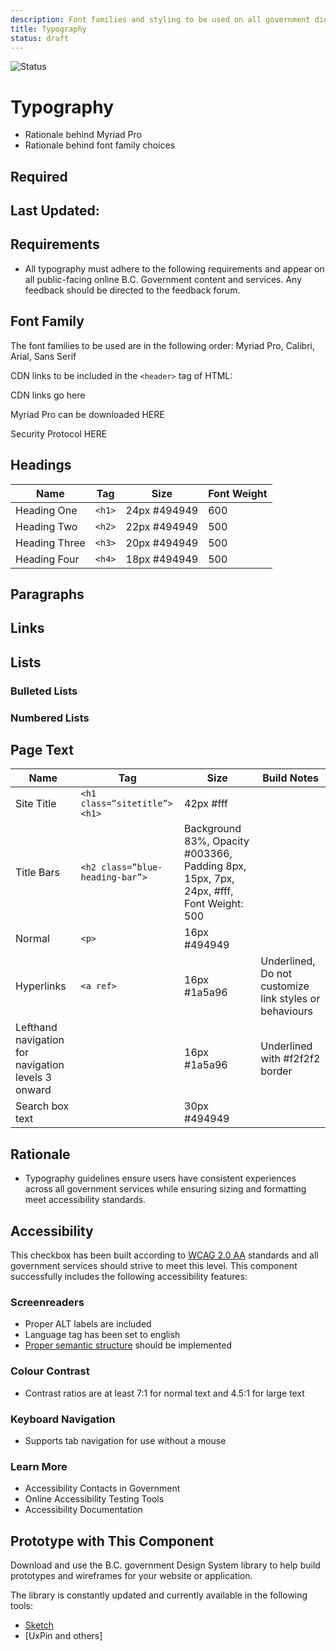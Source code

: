 ```yaml
---
description: Font families and styling to be used on all government digital websites and services.
title: Typography
status: draft
---
```


![Status](https://img.shields.io/badge/Recommended-Draft-orange.svg)

# Typography
-	Rationale behind Myriad Pro
-	Rationale behind font family choices

## Required 

## Last Updated:

## Requirements
* All typography must adhere to the following requirements and appear on all public-facing online B.C. Government content and services. Any feedback should be directed to the feedback forum.

## Font Family
The font families to be used are in the following order:
Myriad Pro, Calibri, Arial, Sans Serif

  CDN links to be included in the ```<header>``` tag of HTML:
  
  CDN links go here

  Myriad Pro can be downloaded HERE

  Security Protocol HERE

## Headings
Name | Tag | Size | Font Weight
----- | ----- | ----- | ----- |
Heading One | ```<h1>``` | 24px #494949 | 600
Heading Two | ```<h2>``` | 22px #494949 | 500
Heading Three | ```<h3>``` | 20px #494949 | 500
Heading Four | ```<h4>``` | 18px #494949 | 500

## Paragraphs
## Links

## Lists

### Bulleted Lists
### Numbered Lists

## Page Text
Name | Tag | Size | Build Notes
----- | ----- | ----- | ----- |
Site Title | ```<h1 class=”sitetitle”><h1>``` | 42px #fff 
Title Bars | ```<h2 class=”blue-heading-bar”>``` | Background 83%, Opacity #003366, Padding 8px, 15px, 7px, 24px, #fff, Font Weight: 500
Normal | ```<p>``` | 16px #494949
Hyperlinks | ```<a ref>``` | 16px #1a5a96 | Underlined, Do not customize link styles or behaviours
Lefthand navigation for navigation levels 3 onward | <div class=”leftNav-item-wrapper”> | 16px #1a5a96 | Underlined with #f2f2f2 border
Search box text | | 30px #494949

## Rationale
* Typography guidelines ensure users have consistent experiences across all government services while ensuring sizing and formatting meet accessibility standards.

## Accessibility
This checkbox has been built according to [WCAG 2.0 AA](https://www.w3.org/TR/WCAG20/) standards and all government services should strive to meet this level.  This component successfully includes the following accessibility features:

### Screenreaders
* Proper ALT labels are included
* Language tag has been set to english
* [Proper semantic structure](https://webaim.org/techniques/semanticstructure/) should be implemented

### Colour Contrast
* Contrast ratios are at least 7:1 for normal text and 4.5:1 for large text

### Keyboard Navigation
* Supports tab navigation for use without a mouse

### Learn More
* Accessibility Contacts in Government
* Online Accessibility Testing Tools
* Accessibility Documentation

## Prototype with This Component
Download and use the B.C. government Design System library to help build prototypes and wireframes for your website or application.

The library is constantly updated and currently available in the following tools:

*	[Sketch](https://sketch.cloud/s/Q0bkG)
* [UxPin and others]
